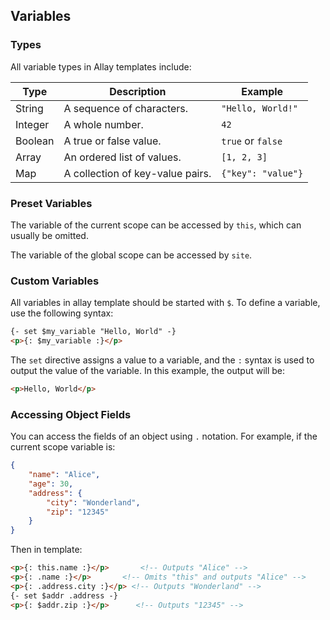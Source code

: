 ## Variables

### Types

All variable types in Allay templates include:

| Type    | Description                                      | Example                     |
|---------|--------------------------------------------------|-----------------------------|
| String  | A sequence of characters.                        | `"Hello, World!"`           |
| Integer | A whole number.                                  | `42`                        |
| Boolean | A true or false value.                           | `true` or `false`           |
| Array   | An ordered list of values.                       | `[1, 2, 3]`                 |
| Map     | A collection of key-value pairs.                 | `{"key": "value"}`         |

### Preset Variables

The variable of the current scope can be accessed by `this`, which can usually be omitted.

The variable of the global scope can be accessed by `site`.

### Custom Variables

All variables in allay template should be started with `$`. To define a variable, use the following syntax:

```html
{- set $my_variable "Hello, World" -}
<p>{: $my_variable :}</p>
```

The `set` directive assigns a value to a variable, and the `:` syntax is used to output the value of the variable. In this example, the output will be:

```html
<p>Hello, World</p>
```

### Accessing Object Fields

You can access the fields of an object using `.` notation. For example, if the current scope variable is:

```json
{
    "name": "Alice",
    "age": 30,
    "address": {
        "city": "Wonderland",
        "zip": "12345"
    }
}
```

Then in template:

```html
<p>{: this.name :}</p>       <!-- Outputs "Alice" -->
<p>{: .name :}</p>       <!-- Omits "this" and outputs "Alice" -->
<p>{: .address.city :}</p> <!-- Outputs "Wonderland" -->
{- set $addr .address -}
<p>{: $addr.zip :}</p>      <!-- Outputs "12345" -->
```
